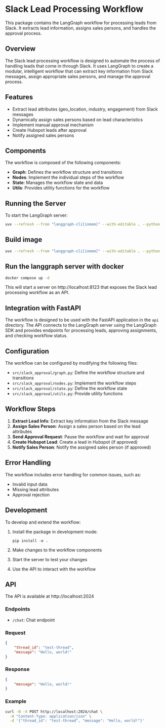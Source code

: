 # Slack Lead Processing Workflow

This package contains the LangGraph workflow for processing leads from Slack. It extracts lead information, assigns sales persons, and handles the approval process.

## Overview

The Slack lead processing workflow is designed to automate the process of handling leads that come in through Slack. It uses LangGraph to create a modular, intelligent workflow that can extract key information from Slack messages, assign appropriate sales persons, and manage the approval process.

## Features

- Extract lead attributes (geo_location, industry, engagement) from Slack messages
- Dynamically assign sales persons based on lead characteristics
- Implement manual approval mechanism
- Create Hubspot leads after approval
- Notify assigned sales persons

## Components

The workflow is composed of the following components:

- **Graph**: Defines the workflow structure and transitions
- **Nodes**: Implement the individual steps of the workflow
- **State**: Manages the workflow state and data
- **Utils**: Provides utility functions for the workflow

## Running the Server

To start the LangGraph server:

```bash
uvx --refresh --from "langgraph-cli[inmem]" --with-editable . --python 3.11 langgraph dev
```

## Build image

```bash
uvx --refresh --from "langgraph-cli[inmem]" --with-editable . --python 3.11 langgraph build -t chan4lk/langgraph-workflows
```

## Run the langgraph server with docker

```bash
docker compose up -d
```

This will start a server on http://localhost:8123 that exposes the Slack lead processing workflow as an API.

## Integration with FastAPI

The workflow is designed to be used with the FastAPI application in the `api` directory. The API connects to the LangGraph server using the LangGraph SDK and provides endpoints for processing leads, approving assignments, and checking workflow status.


## Configuration

The workflow can be configured by modifying the following files:

- `src/slack_approval/graph.py`: Define the workflow structure and transitions
- `src/slack_approval/nodes.py`: Implement the workflow steps
- `src/slack_approval/state.py`: Define the workflow state
- `src/slack_approval/utils.py`: Provide utility functions

## Workflow Steps

1. **Extract Lead Info**: Extract key information from the Slack message
2. **Assign Sales Person**: Assign a sales person based on the lead attributes
3. **Send Approval Request**: Pause the workflow and wait for approval
4. **Create Hubspot Lead**: Create a lead in Hubspot (if approved)
5. **Notify Sales Person**: Notify the assigned sales person (if approved)

## Error Handling

The workflow includes error handling for common issues, such as:

- Invalid input data
- Missing lead attributes
- Approval rejection

## Development

To develop and extend the workflow:

1. Install the package in development mode:
   ```
   pip install -e .
   ```

2. Make changes to the workflow components
3. Start the server to test your changes
4. Use the API to interact with the workflow

## API

The API is available at http://localhost:2024

### Endpoints

- `/chat`: Chat endpoint

### Request

```json
{
    "thread_id": "test-thread",
    "message": "Hello, world!"
}
```

### Response

```json
{
    "message": "Hello, world!"
}
```

### Example

```bash
curl -N -X POST http://localhost:2024/chat \
  -H "Content-Type: application/json" \
  -d '{"thread_id": "test-thread", "message": "Hello, world!"}'
```
